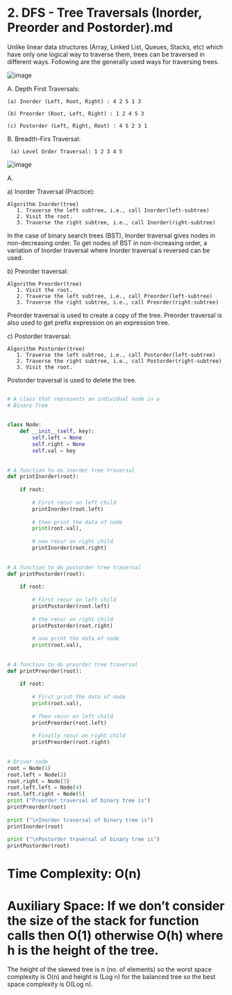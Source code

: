 # 2. DFS - Tree Traversals (Inorder, Preorder and Postorder).md

Unlike linear data structures (Array, Linked List, Queues, Stacks, etc) which have only one logical way to traverse them, trees can be traversed in different ways. Following are the generally used ways for traversing trees.


![image](https://user-images.githubusercontent.com/35987583/153525902-7f979d6b-33b5-48fa-a050-0f17e509d283.png)

A. Depth First Traversals: 

    (a) Inorder (Left, Root, Right) : 4 2 5 1 3 

    (b) Preorder (Root, Left, Right) : 1 2 4 5 3 

    (c) Postorder (Left, Right, Root) : 4 5 2 3 1


B. Breadth-Firs Traversal:
     
     (a) Level Order Traversal: 1 2 3 4 5 
     
![image](https://user-images.githubusercontent.com/35987583/153526606-a353df7b-d07c-4a33-a8c6-79733af1404c.png)


A. 

a) Inorder Traversal (Practice): 
```
Algorithm Inorder(tree)
   1. Traverse the left subtree, i.e., call Inorder(left-subtree)
   2. Visit the root.
   3. Traverse the right subtree, i.e., call Inorder(right-subtree)
   ```
  In the case of binary search trees (BST), Inorder traversal gives nodes in non-decreasing order. To get nodes of BST in non-increasing order, a variation of Inorder traversal where Inorder traversal s reversed can be used.  
   
b) Preorder traversal:
```
Algorithm Preorder(tree)
   1. Visit the root.
   2. Traverse the left subtree, i.e., call Preorder(left-subtree)
   3. Traverse the right subtree, i.e., call Preorder(right-subtree) 
```
Preorder traversal is used to create a copy of the tree. Preorder traversal is also used to get prefix expression on an expression tree. 

c) Postorder traversal:

```
Algorithm Postorder(tree)
   1. Traverse the left subtree, i.e., call Postorder(left-subtree)
   2. Traverse the right subtree, i.e., call Postorder(right-subtree)
   3. Visit the root.
```
Postorder traversal is used to delete the tree.



```python

# A class that represents an individual node in a
# Binary Tree
 
 
class Node:
    def __init__(self, key):
        self.left = None
        self.right = None
        self.val = key
 
 
# A function to do inorder tree traversal
def printInorder(root):
 
    if root:
 
        # First recur on left child
        printInorder(root.left)
 
        # then print the data of node
        print(root.val),
 
        # now recur on right child
        printInorder(root.right)
 
 
# A function to do postorder tree traversal
def printPostorder(root):
 
    if root:
 
        # First recur on left child
        printPostorder(root.left)
 
        # the recur on right child
        printPostorder(root.right)
 
        # now print the data of node
        print(root.val),
 
 
# A function to do preorder tree traversal
def printPreorder(root):
 
    if root:
 
        # First print the data of node
        print(root.val),
 
        # Then recur on left child
        printPreorder(root.left)
 
        # Finally recur on right child
        printPreorder(root.right)
 
 
# Driver code
root = Node(1)
root.left = Node(2)
root.right = Node(3)
root.left.left = Node(4)
root.left.right = Node(5)
print ("Preorder traversal of binary tree is")
printPreorder(root)
 
print ("\nInorder traversal of binary tree is")
printInorder(root)
 
print ("\nPostorder traversal of binary tree is")
printPostorder(root)
```

# Time Complexity: O(n) 

# Auxiliary Space: If we don’t consider the size of the stack for function calls then O(1) otherwise O(h) where h is the height of the tree. 
The height of the skewed tree is n (no. of elements) so the worst space complexity is O(n) and height is (Log n) for the balanced tree so the best space complexity is O(Log n).
